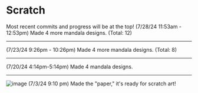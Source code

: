 # Scratch
Most recent commits and progress will be at the top!
(7/28/24 11:53am - 12:53pm) Made 4 more mandala designs. (Total: 12)
____
(7/23/24 9:26pm - 10:26pm) Made 4 more mandala designs. (Total: 8)
____
(7/20/24 4:14pm-5:14pm) Made 4 mandala designs.
____
![image](https://github.com/coraljellyfish/scratch-art/assets/174503243/4925043b-e8d8-4b76-bddb-adc694bb7db9)
(7/3/24 9:10 pm) Made the "paper," it's ready for scratch art!

